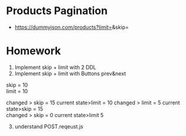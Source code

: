# Products Pagination

- https://dummyjson.com/products?limit=<PARAM>&skip=<PARAM>

# Homework

1. Implement skip + limit with 2 DDL
2. Implement skip + limit with Buttons prev&next

skip = 10    
limit = 10

changed > skip = 15 current state>limit = 10
changed > limit = 5 current state>skip = 15  
changed > skip = 0 current state>limit 5

3. understand POST.reqeust.js
